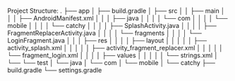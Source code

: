 Project Structure:
.
├── app
│   ├── build.gradle
│   ├── src
│   │   ├── main
│   │   │   ├── AndroidManifest.xml
│   │   │   ├── java
│   │   │   │   └── com
│   │   │   │       └── mobile
│   │   │   │           └── catchy
│   │   │   │               ├── SplashActivity.java
│   │   │   │               ├── FragmentReplacerActivity.java
│   │   │   │               └── fragments
│   │   │   │                   └── LoginFragment.java
│   │   │   ├── res
│   │   │   │   ├── layout
│   │   │   │   │   ├── activity_splash.xml
│   │   │   │   │   ├── activity_fragment_replacer.xml
│   │   │   │   │   └── fragment_login.xml
│   │   │   │   ├── values
│   │   │   │   │   └── strings.xml
│   └── └── test
│       └── java
│           └── com
│               └── mobile
│                   └── catchy
├── build.gradle
└── settings.gradle

